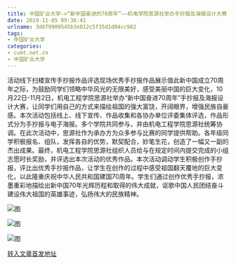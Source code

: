 ```yaml
---
title: 中国矿业大学->“新中国奋进的70周年”——机电学院思源社举办手抄报及海报设计大赛 | cumt.net.cn
date: 2019-11-05 09:36:41
urlname: 3d8f9909545b3e012c5f35d1d04cc982
tags: 
- 中国矿业大学
categories:
- cumt.net.cn
- 中国矿业大学
---
```

活动线下扫楼宣传手抄报作品评选现场优秀手抄报作品展示值此新中国成立70周年之际，为鼓励同学们领略中华风光的无限美好，感受美丽中国的巨大变化，10月22日-11月2日，机电工程学院思源社举办“新中国奋进70周年”手抄报及海报设计大赛，让同学们用自己的方式来描绘祖国的强大富饶，开阔眼界，增强民族自豪感。本次活动包括线上、线下宣传、作品收集和各协办单位评委集体评选，作品形式分为手抄报与电子海报。多个学院共同参与，并由机电工程学院思源社统筹协调。在此次活动中，思源社作为承办方为众多参与比赛的同学提供帮助。各年级同学积极报名、组队，发挥各自的优势，默契配合，妙笔生花，创造了一幅又一副的杰出成果。最终，机电工程学院思源社组织人员给与在规定时间内提交完成的小组志愿时长奖励，并评选出本次活动的优秀作品。本次活动调动学生积极创作手抄报，评比出优秀手抄报作品，让学生在创作的过程中感受祖国翻天覆地的巨大变化，以此隆重庆祝中华人民共和国建国70周年。学生们通过创作优秀手抄报，浓墨重彩地描绘出新中国70年光辉历程和取得的伟大成就，讴歌中国人民团结奋斗建设伟大祖国的英雄事迹，弘扬伟大的民族精神。

![图](http://xwzx.cumt.edu.cn/_upload/article/images/2b/d6/6934f1d64cc28a5b589183f37163/f4627c9c-de50-4e0a-85a8-2524de38e246.jpg)

![图](http://xwzx.cumt.edu.cn/_upload/article/images/2b/d6/6934f1d64cc28a5b589183f37163/30a9d82e-7c2a-43a5-8e0e-305d22eaec9d.jpg)

![图](http://xwzx.cumt.edu.cn/_upload/article/images/2b/d6/6934f1d64cc28a5b589183f37163/5b4cb2cf-9073-4943-8aa4-0154ae409197.jpg)

[转入文章首发地址](http://xwzx.cumt.edu.cn/5d/a1/c523a548257/page.htm)